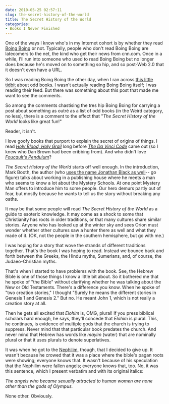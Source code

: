 ```yaml
---
date: 2010-05-25 02:57:11
slug: the-secret-history-of-the-world
title: The Secret History of the World
categories:
- Books I Never Finished
---
```


One of the ways I know who's in my Internet cohort is by whether they read [Boing Boing](https://www.boingboing.net/) or not. Typically, people who don't read Boing Boing are latecomers to the net, the kind who get their news from cnn.com. Once in a while, I'll run into someone who used to read Boing Boing but no longer does because he's moved on to something so hip, and so post-Web 2.0 that it doesn't even have a URL.

So I was reading Boing Boing the other day, when I ran across [this little tidbit](https://www.boingboing.net/2010/05/07/fortean-unusual-frin.html) about odd books. I wasn't actually reading Boing Boing itself; I was reading their feed. But there was something about this post that made me want to see the comments.

So among the comments chastising the tres hip Boing Boing for carrying a post about something as outré as a list of odd books (in the Weird category, no less), there is a comment to the effect that "_The Secret History of the World_ looks like great fun!"

Reader, it isn't.



I love goofy books that purport to explain the secret of origins of things. I read
[_Holy Blood, Holy Grail_](https://www.amazon.com/gp/product/0440136482?ie=UTF8&tag=pbore-20&linkCode=as2&camp=1789&creative=390957&creativeASIN=0440136482)
long before
[_The Da Vinci Code_](https://www.amazon.com/gp/product/0307277674?ie=UTF8&tag=pbore-20&linkCode=as2&camp=1789&creative=390957&creativeASIN=0307277674) came out (so I knew who Dan Brown had been cribbing from). And who didn't love [_Foucault's Pendulum_](https://www.amazon.com/gp/product/015603297X?ie=UTF8&tag=pbore-20&linkCode=as2&camp=1789&creative=390957&creativeASIN=015603297X)?

_The Secret History of the World_ starts off well enough. In the introduction, Mark Booth, the author (who [uses the name Jonathan Black as well](https://quercusblog.typepad.com/insideoutthinking/2007/12/enough-damage.html)-- go figure) talks about working in a publishing house where he meets a man who seems to know a lot about the Mystery Schools. At one point Mystery Man offers to introduce him to some people. Our hero demurs partly out of fear, but mostly because he wants to tell us the story without breaking any oaths.

It may be that some people will read _The Secret History of the World_ as a guide to esoteric knowledge. It may come as a shock to some that Christianity has roots in older traditions, or that many cultures share similar stories. Anyone who has looked up at the winter sky and sees Orion must wonder whether other cultures saw a hunter there as well and what they made of it. (OK, not the people in the southern hemisphere, but go with me.)

I was hoping for a story that wove the strands of different traditions together. That's the book I was hoping to read. Instead we bounce back and forth between the Greeks, the Hindu myths, Sumerians, and, of course, the Judaeo-Christian myths.

That's when I started to have problems with the book. See, the Hebrew Bible is one of those things I know a little bit about. So it bothered me that he spoke of "the Bible" without clarifying whether he was talking about the New or Old Testaments. There's a difference you know. When he spoke of "two creation stories," I thought "Surely he means the different stories in Genesis 1 and Genesis 2." But no. He meant John 1, which is not really a creation story at all.

Then he gets all excited that _Elohim_ is, OMG, plural! If you press biblical scholars hard enough, he says, they'll concede that _Elohim_ is plural. This, he continues, is evidence of multiple gods that the church is trying to suppress. Never mind that that particular book predates the church. And never mind that Hebrew has words like _mayim_ (water) that are nominally plural or that it uses plurals to denote superlatives.

It was when he got to the [Nephilim](https://en.wikipedia.org/wiki/Nephilim), though, that I decided to give up. It wasn't because he crowed that it was a place where the bible's pagan roots were showing; everyone knows that. It wasn't because of his speculation that the Nephilim were fallen angels; everyone knows that, too. No, it was this sentence, which I present verbatim and with its original italics:

_The angels who became sexually attracted to human women are none other than the gods of Olympus._

None other. Obviously.
